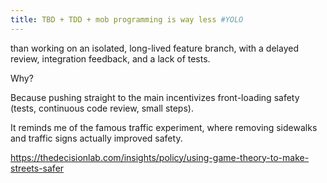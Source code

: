 ```yaml
---
title: TBD + TDD + mob programming is way less #YOLO
---
```


than working on an isolated, long-lived feature branch, with a delayed review, integration feedback, and a lack of tests.

Why?

Because pushing straight to the main incentivizes front-loading safety (tests, continuous code review, small steps).

It reminds me of the famous traffic experiment, where removing sidewalks and traffic signs actually improved safety.

https://thedecisionlab.com/insights/policy/using-game-theory-to-make-streets-safer
